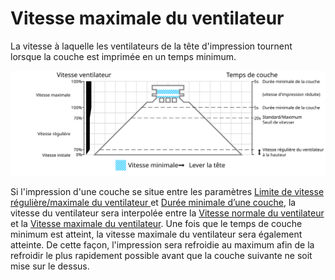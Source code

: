 Vitesse maximale du ventilateur
===

La vitesse à laquelle les ventilateurs de la tête d'impression tournent lorsque la couche est imprimée en un temps minimum.

![Quelle vitesse de ventilateur est utilisée où](../images/cool_fan_speed_fr.svg)

Si l'impression d'une couche se situe entre les paramètres [Limite de vitesse régulière/maximale du ventilateur
](./cool_min_layer_time_fan_speed_max.md) et [Durée minimale d’une couche](./cool_min_layer_time.md), la vitesse du ventilateur sera interpolée entre la [Vitesse normale du ventilateur](./cool_fan_speed_min.md) et la [Vitesse maximale du ventilateur](./cool_fan_speed_max.md). Une fois que le temps de couche minimum est atteint, la vitesse maximale du ventilateur sera également atteinte. De cette façon, l'impression sera refroidie au maximum afin de la refroidir le plus rapidement possible avant que la couche suivante ne soit mise sur le dessus.
